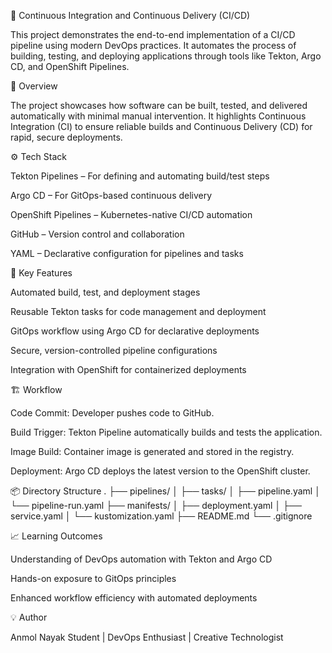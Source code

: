 🚀 Continuous Integration and Continuous Delivery (CI/CD)

This project demonstrates the end-to-end implementation of a CI/CD pipeline using modern DevOps practices.
It automates the process of building, testing, and deploying applications through tools like Tekton, Argo CD, and OpenShift Pipelines.

🧩 Overview

The project showcases how software can be built, tested, and delivered automatically with minimal manual intervention.
It highlights Continuous Integration (CI) to ensure reliable builds and Continuous Delivery (CD) for rapid, secure deployments.

⚙️ Tech Stack

Tekton Pipelines – For defining and automating build/test steps

Argo CD – For GitOps-based continuous delivery

OpenShift Pipelines – Kubernetes-native CI/CD automation

GitHub – Version control and collaboration

YAML – Declarative configuration for pipelines and tasks

🧠 Key Features

Automated build, test, and deployment stages

Reusable Tekton tasks for code management and deployment

GitOps workflow using Argo CD for declarative deployments

Secure, version-controlled pipeline configurations

Integration with OpenShift for containerized deployments

🏗️ Workflow

Code Commit: Developer pushes code to GitHub.

Build Trigger: Tekton Pipeline automatically builds and tests the application.

Image Build: Container image is generated and stored in the registry.

Deployment: Argo CD deploys the latest version to the OpenShift cluster.

📦 Directory Structure
.
├── pipelines/
│   ├── tasks/
│   ├── pipeline.yaml
│   └── pipeline-run.yaml
├── manifests/
│   ├── deployment.yaml
│   ├── service.yaml
│   └── kustomization.yaml
├── README.md
└── .gitignore

📈 Learning Outcomes

Understanding of DevOps automation with Tekton and Argo CD

Hands-on exposure to GitOps principles

Enhanced workflow efficiency with automated deployments

💡 Author

Anmol Nayak
Student | DevOps Enthusiast | Creative Technologist